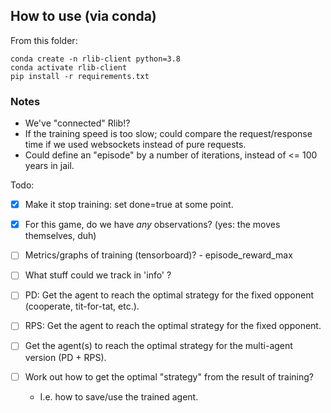 ## How to use (via conda)

From this folder:

```
conda create -n rlib-client python=3.8
conda activate rlib-client
pip install -r requirements.txt
```


### Notes

- We've "connected" Rlib!?
- If the training speed is too slow; could compare the request/response time
  if we used websockets instead of pure requests.
- Could define an "episode" by a number of iterations, instead of <= 100 years
  in jail.

Todo:

- [x] Make it stop training: set done=true at some point.
- [x] For this game, do we have _any_ observations? (yes: the moves themselves, duh)

- [ ] Metrics/graphs of training (tensorboard)?
      - episode_reward_max

- [ ] What stuff could we track in 'info' ?
- [ ] PD: Get the agent to reach the optimal strategy for the fixed opponent (cooperate, tit-for-tat, etc.).
- [ ] RPS: Get the agent to reach the optimal strategy for the fixed opponent.
- [ ] Get the agent(s) to reach the optimal strategy for the multi-agent version (PD + RPS).

- [ ] Work out how to get the optimal "strategy" from the result of training?
  - I.e. how to save/use the trained agent.

